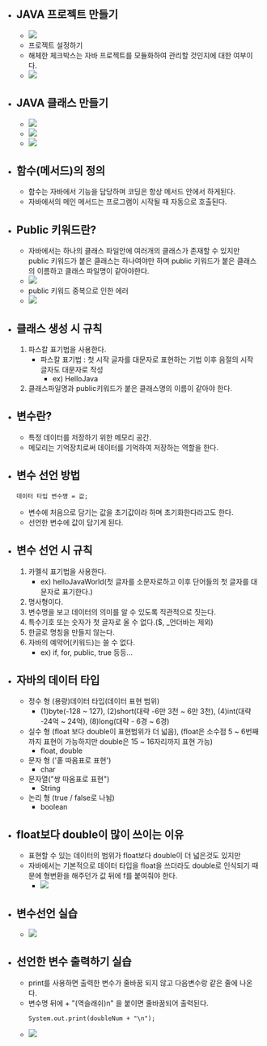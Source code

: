 
- ## JAVA 프로젝트 만들기
	- ![](https://i.imgur.com/TZefgyl.png)
	- 프로젝트 설정하기
	- 해체한 체크박스는 자바 프로젝트를 모듈화하여 관리할 것인지에 대한 여부이다.
	- ![](https://i.imgur.com/cuX1OQg.png)

- ## JAVA 클래스 만들기
	- ![](https://i.imgur.com/EMC6msA.png)
	- ![](https://i.imgur.com/KYrTLla.png)
	- ![](https://i.imgur.com/TTfaaXF.png)

- ## 함수(메서드)의 정의
	- 함수는 자바에서 기능을 담당하며 코딩은 항상 메서드 안에서 하게된다.
	- 자바에서의 메인 메서드는 프로그램이 시작될 때 자동으로 호출된다.

- ## Public 키워드란?
	- 자바에서는 하나의 클래스 파일안에 여러개의 클래스가 존재할 수 있지만 public 키워드가 붙은 클래스는 하나여야만 하며 public 키워드가 붙은 클래스의 이름하고 클래스 파일명이 같아야한다.
	- ![](https://i.imgur.com/b99HkGU.png)
	- public 키워드 중복으로 인한 에러
	- ![](https://i.imgur.com/gtEkAEd.png)

- ## 클래스 생성 시 규칙
	1. 파스칼 표기법을 사용한다.
		- 파스칼 표기법 : 첫 시작 글자를 대문자로 표현하는 기법 이후 음절의 시작글자도 대문자로 작성
			- ex) HelloJava
	2. 클래스파일명과 public키워드가 붙은 클래스명의 이름이 같아야 한다.

- ## 변수란?
	- 특정 데이터를 저장하기 위한 메모리 공간.
	- 메모리는 기억장치로써 데이터를 기억하여 저장하는 역할을 한다.

- ## 변수 선언 방법
	~~~
	데이터 타입 변수명 = 값;
	~~~
	- 변수에 처음으로 담기는 값을 초기값이라 하며 초기화한다라고도 한다.
	- 선언한 변수에 값이 담기게 된다.

- ## 변수 선언 시 규칙
	1. 카멜식 표기법을 사용한다.
		- ex) helloJavaWorld(첫 글자를 소문자로하고 이후 단어들의 첫 글자를 대문자로 표기한다.)
	2. 명사형이다.
	3. 변수명을 보고 데이터의 의미를 알 수 있도록 직관적으로 짓는다. 
	4. 특수기호 또는 숫자가 첫 글자로 올 수 없다.($, _언더바는 제외)
	5. 한글로 명칭을 만들지 않는다.
	6. 자바의 예약어(키워드)는 쓸 수 없다.
		- ex) if, for, public, true 등등...

- ## 자바의 데이터 타입
	- 정수 형 (용량)데이터 타입(데이터 표현 범위)
		- (1)byte(-128 ~ 127), (2)short(대략 -6만 3천 ~ 6만 3천), (4)int(대략 -24억 ~ 24억), (8)long(대략 - 6경 ~ 6경)
	- 실수 형 (float 보다 double이 표현범위가 더 넓음), (float은 소수점 5 ~ 6번째까지 표현이 가능하지만 double은 15 ~ 16자리까지 표현 가능)
		- float, double
	- 문자 형 ('홑 따옴표로 표현')
		- char
	- 문자열("쌍 따옴표로 표현")
		- String
	- 논리 형 (true / false로 나뉨)
		- boolean

- ## float보다 double이 많이 쓰이는 이유
	- 표현할 수 있는 데이터의 범위가 float보다 double이 더 넓은것도 있지만 
	- 자바에서는 기본적으로 데이터 타입을 float을 쓰더라도 double로 인식되기 때문에 형변환을 해주던가 값 뒤에 f를 붙여줘야 한다.
		- ![](https://i.imgur.com/BVJlymg.png)

- ## 변수선언 실습
	- ![](https://i.imgur.com/wVWTDuU.png)

- ## 선언한 변수 출력하기 실습
	- print를 사용하면 출력한 변수가 줄바꿈 되지 않고 다음변수랑 같은 줄에 나온다.
	- 변수명 뒤에 + "\(역슬래쉬)n" 을 붙이면 줄바꿈되어 출력된다.  
		~~~
		System.out.print(doubleNum + "\n");
		~~~
	- ![](https://i.imgur.com/GRf99y0.png)
